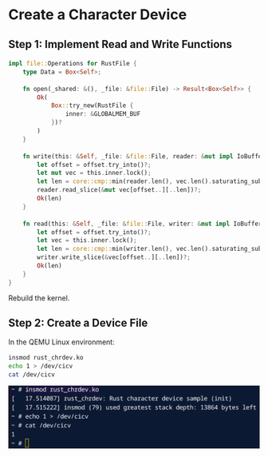 # Create a Character Device

## Step 1: Implement Read and Write Functions

```rust
impl file::Operations for RustFile {
    type Data = Box<Self>;

    fn open(_shared: &(), _file: &file::File) -> Result<Box<Self>> {
        Ok(
            Box::try_new(RustFile {
                inner: &GLOBALMEM_BUF
            })?
        )
    }

    fn write(this: &Self, _file: &file::File, reader: &mut impl IoBufferReader, offset: u64) -> Result<usize> {
        let offset = offset.try_into()?;
        let mut vec = this.inner.lock();
        let len = core::cmp::min(reader.len(), vec.len().saturating_sub(offset));
        reader.read_slice(&mut vec[offset..][..len])?;
        Ok(len)
    }

    fn read(this: &Self, _file: &file::File, writer: &mut impl IoBufferWriter, offset: u64) -> Result<usize> {
        let offset = offset.try_into()?;
        let vec = this.inner.lock();
        let len = core::cmp::min(writer.len(), vec.len().saturating_sub(offset));
        writer.write_slice(&vec[offset..][..len])?;
        Ok(len)
    }
}
```

Rebuild the kernel.

## Step 2: Create a Device File

In the QEMU Linux environment:

```bash
insmod rust_chrdev.ko
echo 1 > /dev/cicv
cat /dev/cicv
```
![alt text](image-3.png)


